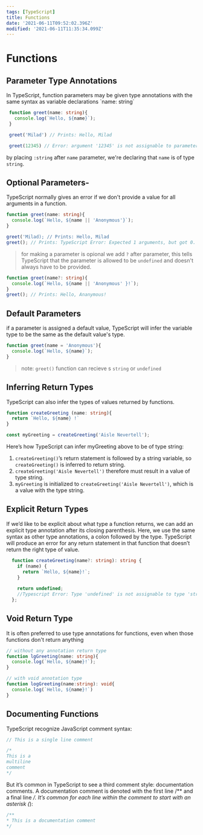```yaml
---
tags: [TypeScript]
title: Functions
date: '2021-06-11T09:52:02.396Z'
modified: '2021-06-11T11:35:34.099Z'
---
```


# Functions

## Parameter Type Annotations

<p>In TypeScript, function parameters may be given type annotations with the same syntax as variable declarations `name: string`</p>

```ts
 function greet(name: string){
   console.log(`Hello, ${name}`);
 }

 greet('Milad') // Prints: Hello, Milad

 greet(12345) // Error: argument '12345' is not assignable to parameter of type 'string'
```

by placing `:string` after `name` parameter, we're declaring that `name` is of type `string`.


## Optional Parameters-

<p>TypeScript normally gives an error if we don't provide a value for all arguments in a function.</p>

```ts
function greet(name: string){
  console.log(`Hello, ${name || 'Anonymous'}`);
}

greet('Milad); // Prints: Hello, Milad
greet(); // Prints: TypeScript Error: Expected 1 arguments, but got 0.
```
>for making a parameter is opional we add `?` after parameter, this tells TypeScript that the parameter is allowed to be `undefined` and doesn't always have to be provided.

```ts
function greet(name?: string){
  console.log(`Hello, ${name || 'Anonymous' }!`);
}
greet(); // Prints: Hello, Ananymous!
```
## Default Parameters

<p>if a parameter is assigned a default value, TypeScript will infer the variable type to be the same as the default value's type.</p>

```ts
function greet(name = 'Anonymous'){
  console.log(`Hello, ${name}`);
}
```

>note: `greet()` function can recieve s `string` or `undefined`

## Inferring Return Types

<p>TypeScript can also infer the types of values returned by functions.</p>

```ts
function createGreeting (name: string){
  return `Hello, ${name} !`
}

const myGreeting = createGreeting('Aisle Nevertell');
```
Here’s how TypeScript can infer myGreeting above to be of type string:
1. `createGreeting()`’s return statement is followed by a string variable, so `createGreeting()` is inferred to return string.
2. `createGreeting('Aisle Nevertell')` therefore must result in a value of type string.
3. `myGreeting` is initialized to `createGreeting('Aisle Nevertell')`, which is a value with the type string.

## Explicit Return Types

<p>If we’d like to be explicit about what type a function returns, we can add an explicit type annotation after its closing parenthesis. Here, we use the same syntax as other type annotations, a colon followed by the type. TypeScript will produce an error for any return statement in that function that doesn’t return the right type of value. </p>

```ts
  function createGreeting(name?: string): string {
    if (name) {
      return `Hello, ${name}!`;
    }
  
    return undefined;
    //Typescript Error: Type 'undefined' is not assignable to type 'string'.
  };
```
## Void Return Type

<p>It is often preferred to use type annotations for functions, even when those functions don't return anything</p>

```ts
// without any annotation return type
function lgGreeting(name: string){
  console.log(`Hello, ${name}!`); 
}
```

```ts
// with void annotation type
function logGreeting(name:string): void{
  console.log(`Hello, ${name}!`)
}
```

## Documenting Functions

<p>TypeScript recognize JavaScript comment syntax:</p>

```ts
// This is a single line comment

/*
This is a 
multiline
comment
*/
```

But it’s common in TypeScript to see a third comment style: documentation comments. A documentation comment is denoted with the first line /** and a final line */. It’s common for each line within the comment to start with an asterisk (*):

``` ts
/**
* This is a documentation comment
*/
```
